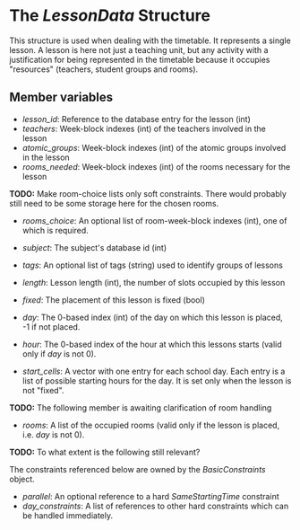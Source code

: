# The *LessonData* Structure

This structure is used when dealing with the timetable. It represents a single lesson. A lesson is here not just a teaching unit, but any activity with a justification for being represented in the timetable because it occupies "resources" (teachers, student groups and rooms).

## Member variables

 - *lesson_id*: Reference to the database entry for the lesson (int)
 - *teachers*: Week-block indexes (int) of the teachers involved in the lesson
 - *atomic_groups*: Week-block indexes (int) of the atomic groups involved in the lesson
 - *rooms_needed*: Week-block indexes (int) of the rooms necessary for the lesson

**TODO:** Make room-choice lists only soft constraints. There would probably still need to be some storage here for the chosen rooms.
 - *rooms_choice*: An optional list of room-week-block indexes (int), one of which is required.
 
 - *subject*: The subject's database id (int)
 - *tags*: An optional list of tags (string) used to identify groups of lessons
 - *length*: Lesson length (int), the number of slots occupied by this lesson
 - *fixed*: The placement of this lesson is fixed (bool)
 - *day*: The 0-based index (int) of the day on which this lesson is placed, -1 if not placed.
 - *hour*: The 0-based index of the hour at which this lessons starts (valid only if *day* is not 0).  
 - *start_cells*: A vector with one entry for each school day. Each entry is a list of possible starting hours for the day. It is set only when the lesson is not "fixed".

**TODO:** The following member is awaiting clarification of room handling
 - *rooms*: A list of the occupied rooms (valid only if the lesson is placed, i.e. *day* is not 0).

**TODO:** To what extent is the following still relevant?

The constraints referenced below are owned by the *BasicConstraints* object.
 - *parallel*: An optional reference to a hard *SameStartingTime* constraint
 - *day_constraints*: A list of references to other hard constraints which can be handled immediately.
